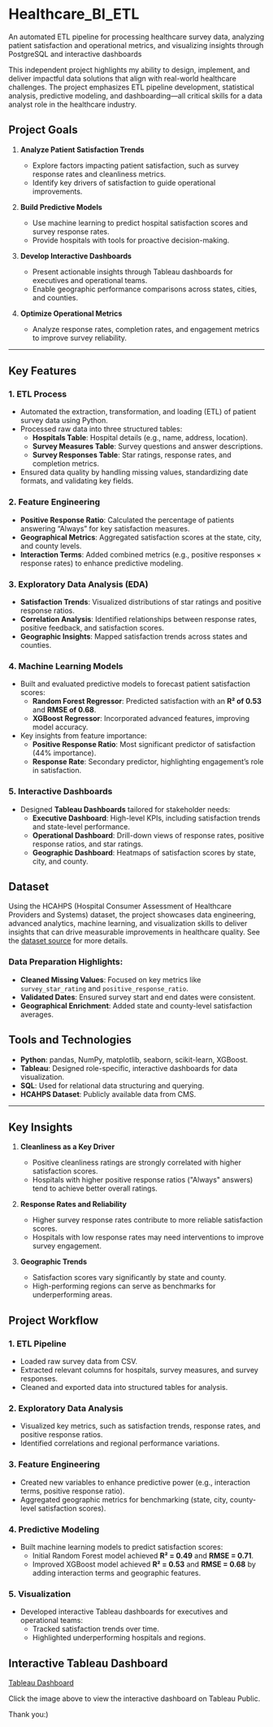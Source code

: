 # Healthcare_BI_ETL
An automated ETL pipeline for processing healthcare survey data, analyzing patient satisfaction and operational metrics, and visualizing insights through PostgreSQL and interactive dashboards

This independent project highlights my ability to design, implement, and deliver impactful data solutions that align with real-world healthcare challenges. The project emphasizes ETL pipeline development, statistical analysis, predictive modeling, and dashboarding—all critical skills for a data analyst role in the healthcare industry.

## Project Goals
1. **Analyze Patient Satisfaction Trends**  
   - Explore factors impacting patient satisfaction, such as survey response rates and cleanliness metrics.  
   - Identify key drivers of satisfaction to guide operational improvements.

2. **Build Predictive Models**  
   - Use machine learning to predict hospital satisfaction scores and survey response rates.  
   - Provide hospitals with tools for proactive decision-making.

3. **Develop Interactive Dashboards**  
   - Present actionable insights through Tableau dashboards for executives and operational teams.  
   - Enable geographic performance comparisons across states, cities, and counties.

4. **Optimize Operational Metrics**  
   - Analyze response rates, completion rates, and engagement metrics to improve survey reliability.

---

## Key Features
### 1. **ETL Process**
- Automated the extraction, transformation, and loading (ETL) of patient survey data using Python.  
- Processed raw data into three structured tables:  
  - **Hospitals Table**: Hospital details (e.g., name, address, location).  
  - **Survey Measures Table**: Survey questions and answer descriptions.  
  - **Survey Responses Table**: Star ratings, response rates, and completion metrics.  
- Ensured data quality by handling missing values, standardizing date formats, and validating key fields.  

### 2. **Feature Engineering**
- **Positive Response Ratio**: Calculated the percentage of patients answering “Always” for key satisfaction measures.  
- **Geographical Metrics**: Aggregated satisfaction scores at the state, city, and county levels.  
- **Interaction Terms**: Added combined metrics (e.g., positive responses × response rates) to enhance predictive modeling.

### 3. **Exploratory Data Analysis (EDA)**
- **Satisfaction Trends**: Visualized distributions of star ratings and positive response ratios.  
- **Correlation Analysis**: Identified relationships between response rates, positive feedback, and satisfaction scores.  
- **Geographic Insights**: Mapped satisfaction trends across states and counties.

### 4. **Machine Learning Models**
- Built and evaluated predictive models to forecast patient satisfaction scores:  
  - **Random Forest Regressor**: Predicted satisfaction with an **R² of 0.53** and **RMSE of 0.68**.  
  - **XGBoost Regressor**: Incorporated advanced features, improving model accuracy.  
- Key insights from feature importance:  
  - **Positive Response Ratio**: Most significant predictor of satisfaction (44% importance).  
  - **Response Rate**: Secondary predictor, highlighting engagement’s role in satisfaction.

### 5. **Interactive Dashboards**
- Designed **Tableau Dashboards** tailored for stakeholder needs:  
  - **Executive Dashboard**: High-level KPIs, including satisfaction trends and state-level performance.  
  - **Operational Dashboard**: Drill-down views of response rates, positive response ratios, and star ratings.  
  - **Geographic Dashboard**: Heatmaps of satisfaction scores by state, city, and county.

## Dataset
Using the HCAHPS (Hospital Consumer Assessment of Healthcare Providers and Systems) dataset, the project showcases data engineering, advanced analytics, machine learning, and visualization skills to deliver insights that can drive measurable improvements in healthcare quality.
See the [dataset source](https://www.cms.gov/data-research/research/consumer-assessment-healthcare-providers-systems/hospital-cahps-hcahps) for more details.

### Data Preparation Highlights:
- **Cleaned Missing Values**: Focused on key metrics like `survey_star_rating` and `positive_response_ratio`.  
- **Validated Dates**: Ensured survey start and end dates were consistent.  
- **Geographical Enrichment**: Added state and county-level satisfaction averages.

## Tools and Technologies
- **Python**: pandas, NumPy, matplotlib, seaborn, scikit-learn, XGBoost.  
- **Tableau**: Designed role-specific, interactive dashboards for data visualization.  
- **SQL**: Used for relational data structuring and querying.  
- **HCAHPS Dataset**: Publicly available data from CMS.  

---

## Key Insights
1. **Cleanliness as a Key Driver**  
   - Positive cleanliness ratings are strongly correlated with higher satisfaction scores.  
   - Hospitals with higher positive response ratios ("Always" answers) tend to achieve better overall ratings.

2. **Response Rates and Reliability**  
   - Higher survey response rates contribute to more reliable satisfaction scores.  
   - Hospitals with low response rates may need interventions to improve survey engagement.

3. **Geographic Trends**  
   - Satisfaction scores vary significantly by state and county.  
   - High-performing regions can serve as benchmarks for underperforming areas.

## Project Workflow

### 1. **ETL Pipeline**
- Loaded raw survey data from CSV.  
- Extracted relevant columns for hospitals, survey measures, and survey responses.  
- Cleaned and exported data into structured tables for analysis.

### 2. **Exploratory Data Analysis**
- Visualized key metrics, such as satisfaction trends, response rates, and positive response ratios.  
- Identified correlations and regional performance variations.

### 3. **Feature Engineering**
- Created new variables to enhance predictive power (e.g., interaction terms, positive response ratio).  
- Aggregated geographic metrics for benchmarking (state, city, county-level satisfaction scores).

### 4. **Predictive Modeling**
- Built machine learning models to predict satisfaction scores:  
  - Initial Random Forest model achieved **R² = 0.49** and **RMSE = 0.71**.  
  - Improved XGBoost model achieved **R² = 0.53** and **RMSE = 0.68** by adding interaction terms and geographic features.

### 5. **Visualization**
- Developed interactive Tableau dashboards for executives and operational teams:  
  - Tracked satisfaction trends over time.  
  - Highlighted underperforming hospitals and regions.

## Interactive Tableau Dashboard

[Tableau Dashboard](https://public.tableau.com/views/healthcar_BI/HealthCareBI?:language=en-US&:sid=&:redirect=auth&:display_count=n&:origin=viz_share_link)

Click the image above to view the interactive dashboard on Tableau Public.

Thank you:)


